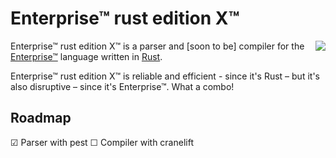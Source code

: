 # Enterprise™ rust edition X™

<img src="../assets/logo.png" align="right" />

Enterprise™ rust edition X™ is a parser and [soon to be] compiler for the
[Enterprise™](https://github.com/joaomilho/Enterprise) language written in [Rust](https://www.rust-lang.org/).

Enterprise™ rust edition X™ is reliable and efficient - since it's Rust – but it's
also disruptive – since it's Enterprise™. What a combo!

## Roadmap

☑ Parser with pest
☐ Compiler with cranelift
